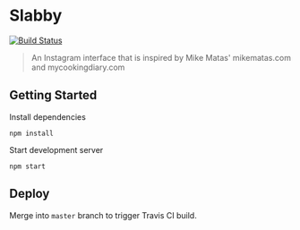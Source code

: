 # Slabby
[![Build Status](https://travis-ci.org/cheung31/slabby.svg?branch=master)](https://travis-ci.org/cheung31/slabby)

> An Instagram interface that is inspired by
Mike Matas' mikematas.com and mycookingdiary.com

## Getting Started

Install dependencies
```
npm install
```

Start development server
```
npm start
```

## Deploy

Merge into `master` branch to trigger Travis CI build.
